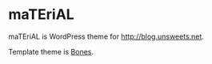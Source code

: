 # maTEriAL
maTEriAL is WordPress theme for http://blog.unsweets.net.

Template theme is [Bones](http://themble.com/bones/).